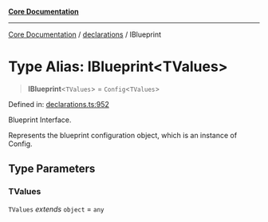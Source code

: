 [**Core Documentation**](../../README.md)

***

[Core Documentation](../../README.md) / [declarations](../README.md) / IBlueprint

# Type Alias: IBlueprint\<TValues\>

> **IBlueprint**\<`TValues`\> = `Config`\<`TValues`\>

Defined in: [declarations.ts:952](https://github.com/stonemjs/core/blob/e2fddc9518734748c09a72d4b4064dd1d4c1288c/src/declarations.ts#L952)

Blueprint Interface.

Represents the blueprint configuration object, which is an instance of Config.

## Type Parameters

### TValues

`TValues` *extends* `object` = `any`
